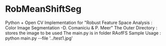 # RobMeanShiftSeg
Python + Open CV Implementation for "Robust Feature Space Analysis : Color Image Segmentation -D. Comaniciu &amp; P. Meer"
The Outer Directory : stores the image to be used
The main.py is in folder RAofFS
Sample Usage : python main.py --file '../test1.jpg'
